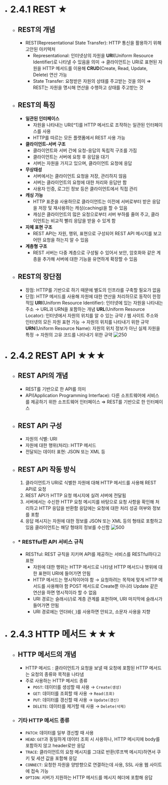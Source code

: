 - # 2.4.1 REST ★
	- ## REST의 개념
		- REST(Representational State Transfer): HTTP 통신을 활용하기 위해 고안된 아키텍처
			- Representational: 인터넷상의 자원을 **URI**(Uniform Resource Identifier)로 나타낼 수 있음을 의미
			  → 클라이언트는 URI로 표현된 자원을 HTTP 메서드를 이용해 **CRUD**(Create, Read, Update, Delete) 연산 가능
			 - State Transfer: 요청받은 자원의 상태를 주고받는 것을 의미
			⇒ REST는 자원을 명시해 연산을 수행하고 상태를 주고받는 것
	- ## REST의 특징
		- **일관된 인터페이스**
			- 자원을 나타내는 URI[^1]를 HTTP 메서드로 조작하는 일관된 인터페이스를 사용
			- HTTP를 따르는 모든 플랫폼에서 REST 사용 가능
		- **클라이언트-서버 구조**
			- 클라이언트와 서버 간에 요청-응답의 독립적 구조를 가짐
			- 클라이언트는 서버에 요청 후 응답을 대기
			- 서버는 자원을 가지고 있으며, 클라이언트 요청에 응답
		- **무상태성**
			- 서버에서는 클라이언트 요청을 저장, 관리하지 않음
			- 서버는 클라이언트의 요청에 대한 처리와 응답만 함
			- 사용자 인증, 로그인 정보 등은 클라이언트에서 직접 관리
		- **캐싱 가능**
			- HTTP 표준을 사용하므로 클라이언트는 이전에 서버로부터 받은 응답을 저장 및 재사용하는 캐싱(caching)을 할 수 있음
			- 캐싱은 클라이언트의 많은 요청으로부터 서버 부하를 줄여 주고, 클라이언트는 비교적 빨리 응답을 받을 수 있게 함
		- **자체 표현 구조**
			- REST API는 자원, 행위, 표현으로 구성되어 REST API 메시지를 보고 어떤 요청을 하는지 알 수 있음
		- **계층형 구조**
			- REST 서버는 다중 계층으로 구성될 수 있어서 보안, 암호화와 같은 계층을 추가해 서버에 대한 기능을 유연하게 확장할 수 있음
	- ## REST의 장단점
		- 장점: HTTP를 기반으로 하기 때문에 별도의 인프라를 구축할 필요가 없음
		- 단점: HTTP 메서드를 사용해 자원에 대한 연산을 처리하므로 동작이 한정적임
	**URI**(Uniform Resource Identifier): 인터넷에 있는 자원을 나타내는 주소 → URL과 URN을 포함하는 개념
	**URL**(Uniform Resource Locator): 인터넷에서 자원의 위치를 알 수 있는 규약 / 웹 사이트 주소와 인터넷의 모든 자원 표현 가능 → 자원의 위치를 나타내기 위한 규약
	**URN**(Uniform Resource Name): 자원의 위치 정보가 아닌 실제 자원을 특정 → 자원의 고유 코드를 나타내기 위한 규약
	![250](https://i.imgur.com/Rgwe4ge.png)
- # 2.4.2 REST API ★★★
	- ## REST API의 개념
		- REST를 기반으로 한 API를 의미
		- API(Application Programming Interface): 다른 소프트웨어에 서비스를 제공하기 위한 소프트웨어 인터페이스
			⇒ REST를 기반으로 한 인터페이스
	- ## REST API 구성
		- 자원의 식별: URI
		- 자원에 대한 행위(처리): HTTP 메서드
		- 전달되는 데이터 표현: JSON 또는 XML 등
	- ## REST API 작동 방식
		1. 클라이언트가 URI로 식별한 자원에 대해 HTTP 메서드를 사용해 REST API로 요청
		2. REST API가 HTTP 요청 메시지에 실려 서버에 전달됨
		3. 서버에서는 수신한 HTTP 요청 메시지를 바탕으로 요청 사항을 확인해 처리하고 HTTP 응답을 반환함
		   응답에는 요청에 대한 처리 성공 여부와 정보를 포함
		4. 응답 메시지는 자원에 대한 정보를 JSON 또는 XML 등의 형태로 포함하고 있음
		   클라이언트는 해당 형태의 정보를 수신함
	   ![500](https://i.imgur.com/ZKgZv7o.png)
	- ### * RESTful한 API 서비스 규칙
		- RESTful: REST 규칙을 지키며 API를 제공하는 서비스를 RESTful하다고 표현
			- 자원에 대한 행위는 HTTP 메서드로 나타냄
			  HTTP 메서드나 행위에 대한 표현이 URI에 들어가면 안됨
			- HTTP 메서드는 명시적이어야 함 → 요청하려는 목적에 맞게 HTTP 메서드를 사용해야 함
			  POST 메서드로 Create뿐 아니라 Update 같은 연산을 하면 명시적이라 할 수 없음
			- URI 경로는 슬래시(/)로 계층 관계를 표현하며, URI 마지막에 슬래시가 들어가면 안됨
			- URI 경로에는 언더바(`_`)를 사용하면 안되고, 소문자 사용을 지향
- # 2.4.3 HTTP 메서드 ★★★
	- ## HTTP 메서드의 개념
		- HTTP 메서드 : 클라이언트가 요청을 보낼 때 요청에 포함된 HTTP 메서드는 요청의 종류와 목적을 나타냄
		- 주로 사용하는 HTTP 메서드 종류
			- `POST`: 데이터를 생성할 때 사용 → `Create(생성)`
			- `GET`: 데이터를 조회할 때 사용 → `Read(조회)`
			- `PUT`:  데이터를 갱신할 때 사용 → `Update(갱신)`
			- `DELETE`: 데이터를 제거할 때 사용 → `Delete(삭제)`
	- ### 기타 HTTP 메서드 종류
		- `PATCH`: 데이터를 일부 갱신할 때 사용
		- `HEAD`: `GET`과 동일하게 데이터 조회 시 사용하나, HTTP 메시지에 body를 포함하지 않고 header로만 응답
		- `TRACE`: 클라이언트의 요청 메시지를 그대로 반환(루프백 메시지)하면서 쿠키 및 세션 값을 포함해 응답
		- `CONNECT`: 요청한 자원을 양방향으로 연결하는데 사용, SSL 사용 웹 사이트에 접속 가능
		- `OPTION`: 서버가 지원하는 HTTP 메서드를 메시지 헤더에 포함해 응답